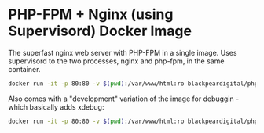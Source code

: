 # PHP-FPM + Nginx (using Supervisord) Docker Image

The superfast nginx web server with PHP-FPM in a single image.
Uses supervisord to the two processes, nginx and php-fpm, in the same container.

```bash
docker run -it -p 80:80 -v $(pwd):/var/www/html:ro blackpeardigital/php-nginx
```

Also comes with a "development" variation of the image for debuggin - which basically adds xdebug:

```bash
docker run -it -p 80:80 -v $(pwd):/var/www/html:ro blackpeardigital/php-nginx-dev
```